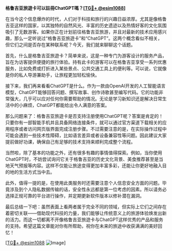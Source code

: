 **格鲁吉亚旅遊卡可以註冊ChatGPT嗎？[[TG💪+ @esim1088](https://t.me/s/esim1088)]**

在当今这个信息爆炸的时代，人们对于科技和旅行的兴趣日益浓厚。尤其是像格鲁吉亚这样的国家，以其独特的自然风光、丰富的历史遗迹以及热情好客的文化氛围吸引了无数游客。如果你正在计划前往格鲁吉亚旅游，并且对最新的技术应用感兴趣，那么一定听说过“格鲁吉亚旅遊卡”和“ChatGPT”。这两个概念看似不相关，但它们之间是否存在某种联系呢？今天，我们就来聊聊这个话题。

首先，什么是格鲁吉亚旅遊卡？简单来说，这是一种专门为游客设计的服务产品，旨在为访客提供便捷的旅行体验。持有此卡的游客可以在格鲁吉亚享受一系列优惠服务，比如免费或打折进入某些景点、公共交通工具上的便利等。可以说，它就像是你的私人导游兼助手，让旅程更加轻松愉快。

接下来，我们再来看看ChatGPT是什么。作为一款由OpenAI开发的人工智能语言模型，ChatGPT能够回答问题、撰写故事、创作诗歌甚至编写代码。它的功能非常强大，几乎可以应对任何你需要帮助的情况。无论是学习新知识还是解决日常生活中的小麻烦，ChatGPT都能给出令人满意的答案。

那么问题来了：格鲁吉亚旅遊卡是否支持注册使用ChatGPT呢？答案是肯定的！只要你有一部智能手机并且具备网络连接条件，就可以通过官方渠道下载相关的应用程序或者访问网页版界面完成注册步骤。不过需要注意的是，在实际操作过程中可能会遇到一些技术性障碍，比如语言差异或者设备兼容性等问题。因此建议大家提前做好功课，确保自己有足够的技术支持来顺利完成整个流程。

当然啦，除了基本的功能之外，还有很多有趣的事情值得探索。例如，当你使用ChatGPT时，不妨尝试询问它关于格鲁吉亚的历史文化背景、美食推荐甚至是当地天气预报等内容。这样不仅能让旅途变得更加丰富多彩，还能让你更好地融入目的地的生活方式当中去。

此外，值得一提的是，在使用此类服务时还需要注意个人信息安全方面的问题。毕竟涉及到个人隐私数据传输的话，安全性永远都是第一位考虑的因素。所以请务必选择正规可靠的平台进行操作，并定期更新软件版本以修补潜在漏洞。

最后总结一下吧：虽然表面上看两者属于完全不同的领域，但实际上它们之间存在着密切关联——借助现代科技的力量，我们能够让传统意义上的旅游体验焕发出新的活力。而这一切都离不开像格鲁吉亚旅遊卡与ChatGPT这样优秀的产品和服务的支持。希望这篇文章能对你有所帮助，祝你在未来的旅途中收获满满的美好回忆！

[[TG💪+ @esim1088](https://t.me/s/esim1088) ![Image](https://i.postimg.cc/4NQfJmqS/Snipaste-2025-05-13-00-14-12.png)]